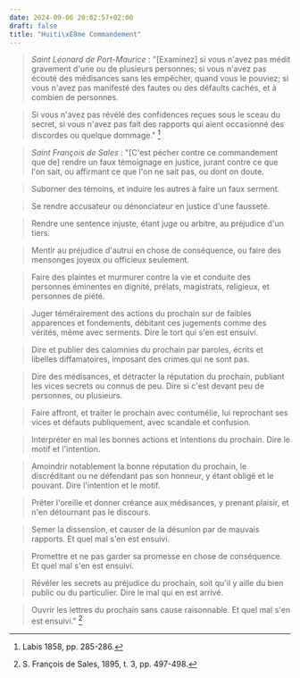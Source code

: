 ```yaml
---
date: 2024-09-06 20:02:57+02:00
draft: false
title: "Huiti\xE8me Commandement"
---
```





> *Saint Léonard de Port-Maurice* : "[Examinez] si vous n'avez pas médit gravement d'une ou de plusieurs personnes; si vous n'avez pas écouté des médisances sans les empêcher, quand vous le pouviez; si vous n'avez pas manifesté des fautes ou des défaults cachés, et à combien de personnes.

> Si vous n'avez pas révélé des confidences reçues sous le sceau du secret, si vous n'avez pas fait des rapports qui aient occasionné des discordes ou quelque dommage." [^1]

[^1]: Labis 1858, pp. 285-286.


> *Saint François de Sales* : "[C'est pécher contre ce commandement que de] rendre un faux témoignage en justice, jurant contre ce que l'on sait, ou affirmant ce que l'on ne sait pas, ou dont on doute.

> Suborner des témoins, et induire les autres à faire un faux serment.

> Se rendre accusateur ou dénonciateur en justice d'une fausseté.

> Rendre une sentence injuste, étant juge ou arbitre, au préjudice d'un tiers.

> Mentir au préjudice d'autrui en chose de conséquence, ou faire des mensonges joyeux ou officieux seulement.

> Faire des plaintes et murmurer contre la vie et conduite des personnes éminentes en dignité, prélats, magistrats, religieux, et personnes de piété.

> Juger témérairement des actions du prochain sur de faibles apparences et fondements, débitant ces jugements comme des vérités, même avec serments. Dire le tort qui s'en est ensuivi.

> Dire et publier des calomnies du prochain par paroles, écrits et libelles diffamatoires, imposant des crimes qui ne sont pas.

> Dire des médisances, et détracter la réputation du prochain, publiant les vices secrets ou connus de peu. Dire si c'est devant peu de personnes, ou plusieurs.

> Faire affront, et traiter le prochain avec contumélie, lui reprochant ses vices et défauts publiquement, avec scandale et confusion.

> Interpréter en mal les bonnes actions et intentions du prochain. Dire le motif et l'intention.

> Amoindrir notablement la bonne réputation du prochain, le discréditant ou ne défendant pas son honneur, y étant obligé et le pouvant. Dire l'intention et le motif.

> Prêter l'oreille et donner créance aux médisances, y prenant plaisir, et n'en détournant pas le discours.

> Semer la dissension, et causer de la désunion par de mauvais rapports. Et quel mal s'en est ensuivi.

> Promettre et ne pas garder sa promesse en chose de conséquence. Et quel mal s'en est ensuivi.

> Révéler les secrets au préjudice du prochain, soit qu'il y aille du bien public ou du particulier. Dire le mal qui en est arrivé.

> Ouvrir les lettres du prochain sans cause raisonnable. Et quel mal s'en est ensuivi." [^2]

[^2]: S. François de Sales, 1895, t. 3, pp. 497-498.


